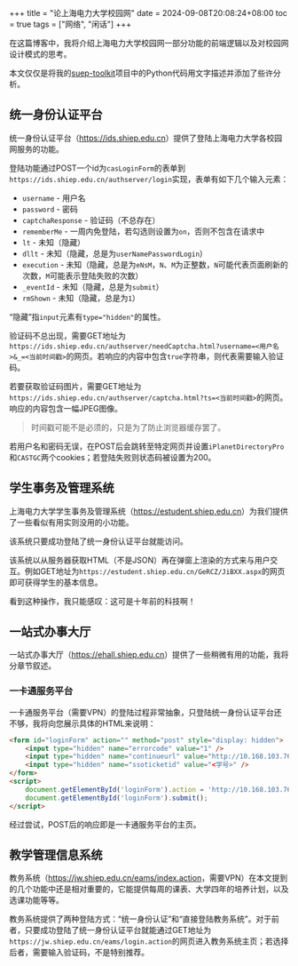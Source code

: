 +++
title = "论上海电力大学校园网"
date = 2024-09-08T20:08:24+08:00
toc = true
tags = ["网络", "闲话"]
+++

在这篇博客中，我将介绍上海电力大学校园网一部分功能的前端逻辑以及对校园网设计模式的思考。

<!--more-->

本文仅仅是将我的[suep-toolkit](https://github.com/zhengxyz123/suep-toolkit)项目中的Python代码用文字描述并添加了些许分析。

## 统一身份认证平台
统一身份认证平台（<https://ids.shiep.edu.cn>）提供了登陆上海电力大学各校园网服务的功能。

登陆功能通过POST一个id为`casLoginForm`的表单到`https://ids.shiep.edu.cn/authserver/login`实现，表单有如下几个输入元素：

- `username` - 用户名
- `password` - 密码
- `captchaResponse` - 验证码（不总存在）
- `rememberMe` - 一周内免登陆，若勾选则设置为`on`，否则不包含在请求中
- `lt` - 未知（隐藏）
- `dllt` - 未知（隐藏，总是为`userNamePasswordLogin`）
- `execution` - 未知（隐藏，总是为`eNsM`，`N`、`M`为正整数，`N`可能代表页面刷新的次数，`M`可能表示登陆失败的次数）
- `_eventId` - 未知（隐藏，总是为`submit`）
- `rmShown` - 未知（隐藏，总是为`1`）

“隐藏”指`input`元素有`type="hidden"`的属性。

验证码不总出现，需要GET地址为`https://ids.shiep.edu.cn/authserver/needCaptcha.html?username=<用户名>&_=<当前时间戳>`的网页。若响应的内容中包含`true`字符串，则代表需要输入验证码。

若要获取验证码图片，需要GET地址为`https://ids.shiep.edu.cn/authserver/captcha.html?ts=<当前时间戳>`的网页。响应的内容包含一幅JPEG图像。

> 时间戳可能不是必须的，只是为了防止浏览器缓存罢了。

若用户名和密码无误，在POST后会跳转至特定网页并设置`iPlanetDirectoryPro`和`CASTGC`两个cookies；若登陆失败则状态码被设置为200。

## 学生事务及管理系统
上海电力大学学生事务及管理系统（<https://estudent.shiep.edu.cn>）为我们提供了一些看似有用实则没用的小功能。

该系统只要成功登陆了统一身份认证平台就能访问。

该系统以从服务器获取HTML（不是JSON）再在弹窗上渲染的方式来与用户交互。例如GET地址为`https://estudent.shiep.edu.cn/GeRCZ/JiBXX.aspx`的网页即可获得学生的基本信息。

看到这种操作，我只能感叹：这可是十年前的科技啊！

## 一站式办事大厅
一站式办事大厅（<https://ehall.shiep.edu.cn>）提供了一些稍微有用的功能，我将分章节叙述。

### 一卡通服务平台
一卡通服务平台（需要VPN）的登陆过程非常抽象，只登陆统一身份认证平台还不够，我将向您展示具体的HTML来说明：
```html
<form id="loginForm" action="" method="post" style="display: hidden">
    <input type="hidden" name="errorcode" value="1" />
    <input type="hidden" name="continueurl" value="http://10.168.103.76/sfrzwhlgportalHome.action" />
    <input type="hidden" name="ssoticketid" value="<学号>" />
</form>
<script>
    document.getElementById('loginForm').action = 'http://10.168.103.76/sfrzwhlgportalHome.action';
    document.getElementById('loginForm').submit();
</script>
```

经过尝试，POST后的响应即是一卡通服务平台的主页。

## 教学管理信息系统
教务系统（<https://jw.shiep.edu.cn/eams/index.action>，需要VPN）在本文提到的几个功能中还是相对重要的，它能提供每周的课表、大学四年的培养计划，以及选课功能等等。

教务系统提供了两种登陆方式：“统一身份认证”和“直接登陆教务系统”。对于前者，只要成功登陆了统一身份认证平台就能通过GET地址为`https://jw.shiep.edu.cn/eams/login.action`的网页进入教务系统主页；若选择后者，需要输入验证码，不是特别推荐。
